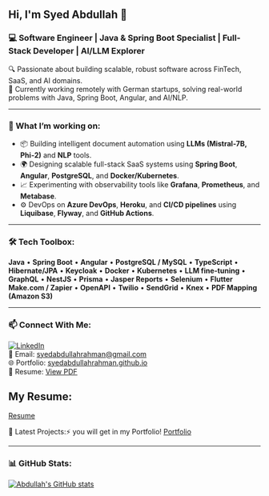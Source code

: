 Hi, I'm Syed Abdullah 👋  
---

### 💻 Software Engineer | Java & Spring Boot Specialist | Full-Stack Developer | AI/LLM Explorer

🔍 Passionate about building scalable, robust software across FinTech, SaaS, and AI domains.  
🚀 Currently working remotely with German startups, solving real-world problems with Java, Spring Boot, Angular, and AI/NLP.

---

### 🧠 What I’m working on:
- 📦 Building intelligent document automation using **LLMs (Mistral-7B, Phi-2)** and **NLP** tools.
- 🌍 Designing scalable full-stack SaaS systems using **Spring Boot**, **Angular**, **PostgreSQL**, and **Docker/Kubernetes**.
- 📈 Experimenting with observability tools like **Grafana**, **Prometheus**, and **Metabase**.
- ⚙️ DevOps on **Azure DevOps**, **Heroku**, and **CI/CD pipelines** using **Liquibase**, **Flyway**, and **GitHub Actions**.

---

### 🛠️ Tech Toolbox:
**Java** • **Spring Boot** • **Angular** • **PostgreSQL / MySQL** • **TypeScript** •  
**Hibernate/JPA** • **Keycloak** • **Docker** • **Kubernetes** • **LLM fine-tuning** •  
**GraphQL** • **NestJS** • **Prisma** • **Jasper Reports** • **Selenium** • **Flutter**  
**Make.com / Zapier** • **OpenAPI** • **Twilio** • **SendGrid** • **Knex** • **PDF Mapping (Amazon S3)**

---

### 📫 Connect With Me:
[![LinkedIn](https://img.shields.io/badge/LinkedIn-blue?style=flat&logo=linkedin)](https://www.linkedin.com/in/syed-abdullah-rahman/)  
📧 Email: [syedabdullahrahman@gmail.com](mailto:syedabdullahrahman@gmail.com)  
🌐 Portfolio: [syedabdullahrahman.github.io](http://syedabdullahrahman.github.io/)  
📄 Resume: [View PDF](https://syedabdullahrahman.github.io/download/Syed_Abdullah_RESUME.pdf)


## My Resume:
[Resume](https://syedabdullahrahman.github.io/download/Syed_Abdullah_RESUME.pdf) 

📕 Latest Projects:⚡ you will get in my Portfolio!
     [Portfolio](http://syedabdullahrahman.github.io/)
	
---
### 📊 GitHub Stats:
<a href="https://github.com/syedabdullahrahman">
  <img align="center" src="https://github-readme-stats.vercel.app/api?username=syedabdullahrahman&show_icons=true&theme=default&count_private=true" alt="Abdullah's GitHub stats"/>
</a>
